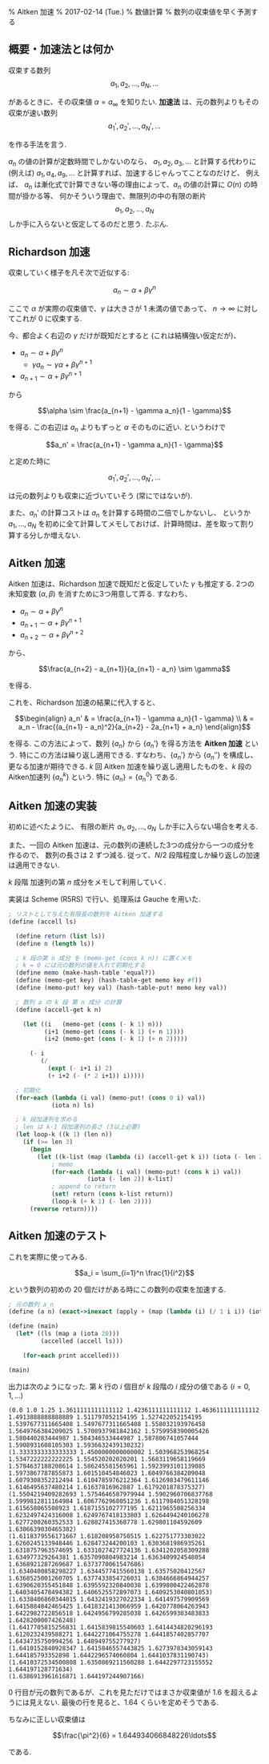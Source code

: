 % Aitken 加速
% 2017-02-14 (Tue.)
% 数値計算
% 数列の収束値を早く予測する

## 概要・加速法とは何か

収束する数列
$$a_1, a_2, \ldots, a_N, \ldots$$

があるときに、その収束値 $\alpha = a_\infty$ を知りたい.
**加速法** は、元の数列よりもその収束が速い数列
$$a_1', a_2', \ldots, a_N', \ldots$$

を作る手法を言う.

$a_n$ の値の計算が定数時間でしかないのなら、
$a_1, a_2, a_3, \ldots$ と計算する代わりに
(例えば)
$a_1, a_4, a_9, \ldots$ と計算すれば、加速するじゃんってことなのだけど、
例えば、 $a_n$ は漸化式で計算できない等の理由によって、$a_n$ の値の計算に $O(n)$ の時間が掛かる等、
何かそういう理由で、無限列の中の有限の断片
$$a_1, a_2, \ldots, a_N$$
しか手に入らないと仮定してるのだと思う.
たぶん.

## Richardson 加速

収束していく様子を凡そ次で近似する:

$$a_n \sim \alpha + \beta \gamma^n$$

ここで $\alpha$ が実際の収束値で、$\gamma$ は大きさが $1$ 未満の値であって、
$n \to \infty$ に対してこれが $0$ に収束する.

今、都合よく右辺の $\gamma$ だけが既知だとすると (これは結構強い仮定だが)、

- $a_n \sim \alpha + \beta \gamma^n$
    - $\gamma a_n \sim \gamma \alpha + \beta \gamma^{n+1}$
- $a_{n+1} \sim \alpha + \beta \gamma^{n+1}$

から

$$\alpha \sim \frac{a_{n+1} - \gamma a_n}{1 - \gamma}$$

を得る.
この右辺は $a_n$ よりもずっと $\alpha$ そのものに近い.
というわけで

$$a_n' = \frac{a_{n+1} - \gamma a_n}{1 - \gamma}$$

と定めた時に

$$a_1', a_2', \ldots, a_N', \ldots$$

は元の数列よりも収束に近づいていそう (常にではないが).

また、$a_n'$ の計算コストは $a_n$ を計算する時間の二倍でしかないし、
というか $a_1, \ldots, a_N$ を初めに全て計算してメモしておけば、計算時間は、差を取って割り算する分しか増えない.

## Aitken 加速

Aitken 加速は、Richardson 加速で既知だと仮定していた $\gamma$ も推定する.
2つの未知変数 ($\alpha, \beta$) を消すために3つ用意して弄る.
すなわち、

- $a_n \sim \alpha + \beta \gamma^n$
- $a_{n+1} \sim \alpha + \beta \gamma^{n+1}$
- $a_{n+2} \sim \alpha + \beta \gamma^{n+2}$

から、

$$\frac{a_{n+2} - a_{n+1}}{a_{n+1} - a_n} \sim \gamma$$

を得る.

これを、Richardson 加速の結果に代入すると、

$$\begin{align}
a_n' & = \frac{a_{n+1} - \gamma a_n}{1 - \gamma} \\
& = a_n - \frac{(a_{n+1} - a_n)^2}{a_{n+2} - 2a_{n+1} + a_n}
\end{align}$$

を得る.
この方法によって、数列 $\{a_n\}$ から $\{a_n'\}$ を得る方法を **Aitken 加速** という.
特にこの方法は繰り返し適用できる.
すなわち、$\{a_n'\}$ から $\{a_n''\}$ を構成し、更なる加速が期待できる.
$k$ 回 Aitken 加速を繰り返し適用したものを、$k$ 段のAitken加速列 $\{a_n^k\}$ という.
特に $\{a_n\} = \{a_n^0\}$ である.

## Aitken 加速の実装

初めに述べたように、
有限の断片
$a_1, a_2, \ldots, a_N$
しか手に入らない場合を考える.

また、一回の Aitken 加速は、元の数列の連続した3つの成分から一つの成分を作るので、
数列の長さは 2 ずつ減る.
従って、$N/2$ 段階程度しか繰り返しの加速は適用できない.

$k$ 段階 加速列の第 $n$ 成分をメモして利用していく.

実装は Scheme (R5RS) で行い、処理系は Gauche を用いた.

```scheme
; リストとして与えた有限長の数列を Aitken 加速する
(define (accell ls)

  (define return (list ls))
  (define n (length ls))

  ; k 段の第 n 成分 を (memo-get (cons k n)) に置くメモ
  ; k = 0 には元の数列の値を入れて初期化する
  (define memo (make-hash-table 'equal?))
  (define (memo-get key) (hash-table-get memo key #f))
  (define (memo-put! key val) (hash-table-put! memo key val))

  ; 数列 a の k 段 第 n 成分 の計算
  (define (accell-get k n)

    (let ((i   (memo-get (cons (- k 1) n)))
          (i+1 (memo-get (cons (- k 1) (+ n 1))))
          (i+2 (memo-get (cons (- k 1) (+ n 2)))))

      (- i
         (/
           (expt (- i+1 i) 2)
           (+ i+2 (- (* 2 i+1)) i)))))

  ; 初期化
  (for-each (lambda (i val) (memo-put! (cons 0 i) val))
            (iota n) ls)

  ; k 段加速列を求める
  ; len は k-1 段加速列の長さ (3以上必要)
  (let loop-k ((k 1) (len n))
    (if (>= len 3)
      (begin
        (let ((k-list (map (lambda (i) (accell-get k i)) (iota (- len 2)))))
            ; memo
            (for-each (lambda (i val) (memo-put! (cons k i) val))
                      (iota (- len 2)) k-list)
            ; append to return
            (set! return (cons k-list return))
            (loop-k (+ k 1) (- len 2))))
      (reverse return))))
```

## Aitken 加速のテスト

これを実際に使ってみる.

$$a_i = \sum_{i=1}^n \frac{1}{i^2}$$

という数列の初めの 20 個だけがある時にこの数列の収束を加速する.

```scheme
; 元の数列 a_n
(define (a n) (exact->inexact (apply + (map (lambda (i) (/ 1 i i)) (iota n 1)))))

(define (main)
  (let* ((ls (map a (iota 20)))
         (accelled (accell ls)))

    (for-each print accelled)))

(main)
```

出力は次のようになった.
第 $k$ 行の $i$ 個目が $k$ 段階の $i$ 成分の値である ($i=0,1,\ldots$)

```
(0.0 1.0 1.25 1.3611111111111112 1.4236111111111112 1.4636111111111112 1.4913888888888889 1.511797052154195 1.527422052154195 1.5397677311665408 1.5497677311665408 1.558032193976458 1.5649766384209025 1.5708937981842162 1.5759958390005426 1.580440283444987 1.584346533444987 1.587806741057444 1.5908931608105303 1.5936632439130232)
(1.3333333333333333 1.4500000000000002 1.503968253968254 1.5347222222222225 1.554520202020201 1.5683119658119669 1.5784637188208614 1.586245581565961 1.5923993101139085 1.5973867787855873 1.601510454846023 1.6049766384209048 1.6079308352212494 1.6104785976212364 1.6126983479611146 1.6146495637480214 1.61637816962887 1.6179201878375327)
(1.5504219409282693 1.5754646587979944 1.5902960706837768 1.5999812811164984 1.6067762968051236 1.6117984051328198 1.615658065508923 1.6187155102777195 1.6211965508256334 1.6232497424316008 1.6249767418133803 1.6264494240106278 1.6277200260352533 1.628827415368778 1.629801104592609 1.6306639030465382)
(1.6118379556171667 1.618208958750515 1.622751773303022 1.6260245133948446 1.628473244200103 1.6303681986935261 1.6318757963574695 1.6331027427724136 1.6341202058309288 1.634977329264381 1.6357090804983214 1.6363409924548054 1.6368921287269687 1.6373770061547686)
(1.6340400858298227 1.6344577415560138 1.63575020412567 1.6368525001260705 1.6377433854726031 1.6384666864944257 1.6390620355451848 1.6395592320840038 1.6399800422462878 1.6403405478494382 1.6406525572897073 1.6409253040801053)
(1.6338406860344015 1.6432419327022334 1.641497579909569 1.6415884842465425 1.6418321413066959 1.6420778064263943 1.6422982722856518 1.6424956799285038 1.6426599303483833 1.6428200007426248)
(1.6417705815256831 1.6415839815540603 1.6414434820296193 1.6120232439588271 1.6442271064755278 1.6441857402857707 1.6434735750994256 1.648949755277927)
(1.6410152840928347 1.6415846557443825 1.6273978343059143 1.644185793352898 1.6442296574060804 1.6441037831190743)
(1.6410372534500808 1.6350869211560288 1.6442297723155552 1.644197128771634)
(1.6386913961616871 1.644197244907166)
```

0 行目が元の数列であるが、これを見ただけではまさか収束値が 1.6 を超えるようには見えない.
最後の行を見ると、1.64 くらいを定めそうである.

ちなみに正しい収束値は

$$\frac{\pi^2}{6} = 1.644934066848226\ldots$$

である.


